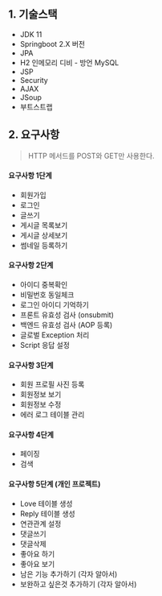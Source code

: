 ## 1. 기술스택
- JDK 11
- Springboot 2.X 버전
- JPA
- H2 인메모리 디비 - 방언 MySQL
- JSP
- Security
- AJAX
- JSoup
- 부트스트랩
## 2. 요구사항
> HTTP 메서드를 POST와 GET만 사용한다.
#### 요구사항 1단계
- 회원가입
- 로그인
- 글쓰기
- 게시글 목록보기
- 게시글 상세보기
- 썸네일 등록하기
#### 요구사항 2단계
- 아이디 중복확인
- 비밀번호 동일체크
- 로그인 아이디 기억하기
- 프론트 유효성 검사 (onsubmit)
- 백엔드 유효성 검사 (AOP 등록)
- 글로벌 Exception 처리
- Script 응답 설정
#### 요구사항 3단계
- 회원 프로필 사진 등록
- 회원정보 보기
- 회원정보 수정
- 에러 로그 테이블 관리
#### 요구사항 4단계
- 페이징
- 검색
#### 요구사항 5단계  (개인 프로젝트)
- Love 테이블 생성
- Reply 테이블 생성
- 연관관계 설정
- 댓글쓰기
- 댓글삭제
- 좋아요 하기
- 좋아요 보기
- 남은 기능 추가하기 (각자 알아서)
-  보완하고 싶은것 추가하기 (각자 알아서)












